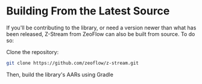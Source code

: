 <!--docs:
title: "Building From Source"
layout: landing
section: docs
path: /docs/building-from-source/
-->

# Building From the Latest Source

If you'll be contributing to the library, or need a version newer than what has
been released, Z-Stream from ZeoFlow can also be built from source.
To do so:

Clone the repository:

```sh
git clone https://github.com/zeoflow/z-stream.git
```

Then, build the library's AARs using Gradle